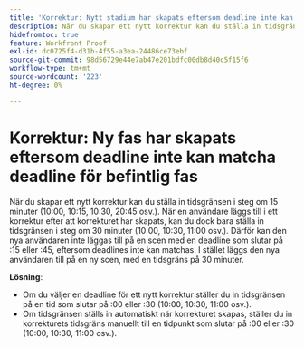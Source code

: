 ```yaml
---
title: 'Korrektur: Nytt stadium har skapats eftersom deadline inte kan matcha deadline för befintligt stadium'
description: När du skapar ett nytt korrektur kan du ställa in tidsgränsen i steg om 15 minuter (10:00, 10:15, 10:30, 20:45 osv.). När en användare läggs till i ett korrektur efter att korrekturet har skapats, kan du dock bara ställa in tidsgränsen i steg om 30 minuter (10:00, 10:30, 11:00 osv.).
hidefromtoc: true
feature: Workfront Proof
exl-id: dc0725f4-d31b-4f55-a3ea-24486ce73ebf
source-git-commit: 98d56729e44e7ab47e201bdfc00db8d40c5f15f6
workflow-type: tm+mt
source-wordcount: '223'
ht-degree: 0%

---
```


# Korrektur: Ny fas har skapats eftersom deadline inte kan matcha deadline för befintlig fas

<!--Requested article-->

När du skapar ett nytt korrektur kan du ställa in tidsgränsen i steg om 15 minuter (10:00, 10:15, 10:30, 20:45 osv.). När en användare läggs till i ett korrektur efter att korrekturet har skapats, kan du dock bara ställa in tidsgränsen i steg om 30 minuter (10:00, 10:30, 11:00 osv.). Därför kan den nya användaren inte läggas till på en scen med en deadline som slutar på :15 eller :45, eftersom deadlines inte kan matchas. I stället läggs den nya användaren till på en ny scen, med en tidsgräns på 30 minuter.

**Lösning**:

* Om du väljer en deadline för ett nytt korrektur ställer du in tidsgränsen på en tid som slutar på :00 eller :30 (10:00, 10:30, 11:00 osv.).
* Om tidsgränsen ställs in automatiskt när korrekturet skapas, ställer du in korrekturets tidsgräns manuellt till en tidpunkt som slutar på :00 eller :30 (10:00, 10:30, 11:00 osv.).
